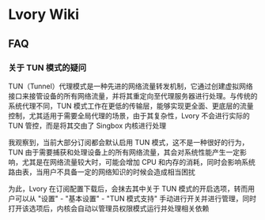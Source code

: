 # Lvory Wiki

## FAQ

### 关于 TUN 模式的疑问

TUN（Tunnel）代理模式是一种先进的网络流量转发机制，它通过创建虚拟网络接口来接管设备的所有网络流量，并将其重定向至代理服务器进行处理。与传统的系统代理不同，TUN 模式工作在更低的传输层，能够实现更全面、更底层的流量控制，尤其适用于需要全局代理的场景，由于其复杂性，Lvory 不会进行实际的 TUN 管控，而是将其交由了 Singbox 内核进行处理

我观察到，当前大部分订阅都会默认启用 TUN 模式，这不是一种很好的行为，TUN 由于需要捕获和处理设备上的所有网络流量，其会对系统性能产生一定影响，尤其是在网络流量较大时，可能会增加 CPU 和内存的消耗，同时会影响系统路由表，当用户不具备一定的网络知识的时候会造成相当困扰

为此，Lvory 在订阅配置下载后，会抹去其中关于 TUN 模式的开启选项，转而用户可以从 "设置" - "基本设置" - "TUN 模式支持" 手动进行开关并进行管理，同时打开该选项后，内核会自动以管理员权限模式运行并处理相关依赖